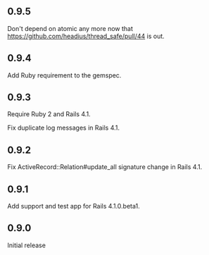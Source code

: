 ## 0.9.5

Don't depend on atomic any more now that https://github.com/headius/thread_safe/pull/44 is out.

## 0.9.4

Add Ruby requirement to the gemspec.

## 0.9.3

Require Ruby 2 and Rails 4.1.

Fix duplicate log messages in Rails 4.1. 

## 0.9.2

Fix ActiveRecord::Relation#update_all signature change in Rails 4.1.

## 0.9.1

Add support and test app for Rails 4.1.0.beta1.

## 0.9.0

Initial release
